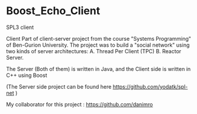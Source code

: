# Boost_Echo_Client
SPL3 client

Client Part of client-server project from the course "Systems Programming" of Ben-Gurion University.
The project was to build a "social network" using two kinds of server architectures: A. Thread Per Client (TPC) B. Reactor Server.

The Server (Both of them) is written in Java, and the Client side is written in C++ using Boost

(The Server side project can be found here https://github.com/yodatk/spl-net )

My collaborator for this project : https://github.com/danimro

